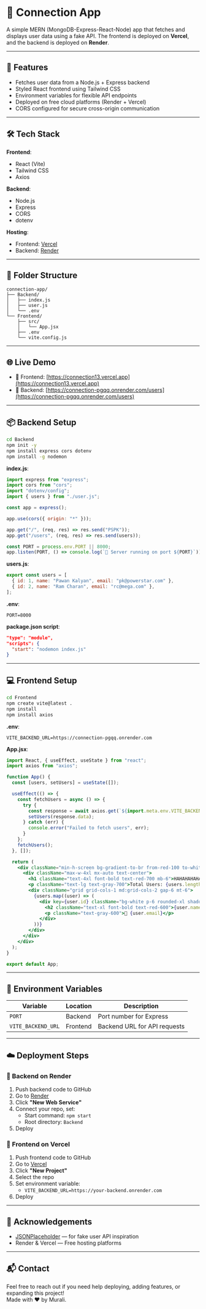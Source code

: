 # 👥 Connection App

A simple MERN (MongoDB-Express-React-Node) app that fetches and displays user data using a fake API. The frontend is deployed on **Vercel**, and the backend is deployed on **Render**.

---

## 🚀 Features

- Fetches user data from a Node.js + Express backend
- Styled React frontend using Tailwind CSS
- Environment variables for flexible API endpoints
- Deployed on free cloud platforms (Render + Vercel)
- CORS configured for secure cross-origin communication

---

## 🛠️ Tech Stack

**Frontend**:
- React (Vite)
- Tailwind CSS
- Axios

**Backend**:
- Node.js
- Express
- CORS
- dotenv

**Hosting**:
- Frontend: [Vercel](https://vercel.com/)
- Backend: [Render](https://render.com/)

---

## 📂 Folder Structure

```
connection-app/
├── Backend/
│   ├── index.js
│   ├── user.js
│   └── .env
└── Frontend/
    ├── src/
    │   └── App.jsx
    ├── .env
    └── vite.config.js
```

---

## 🌐 Live Demo

- 🔗 Frontend: [https://connection13.vercel.app](https://connection13.vercel.app)
- 🔗 Backend: [https://connection-pgqq.onrender.com/users](https://connection-pgqq.onrender.com/users)

---

## 📦 Backend Setup

```bash
cd Backend
npm init -y
npm install express cors dotenv
npm install -g nodemon
```

**index.js**:

```js
import express from "express";
import cors from "cors";
import "dotenv/config";
import { users } from "./user.js";

const app = express();

app.use(cors({ origin: "*" }));

app.get("/", (req, res) => res.send("PSPK"));
app.get("/users", (req, res) => res.send(users));

const PORT = process.env.PORT || 8000;
app.listen(PORT, () => console.log(`🚀 Server running on port ${PORT}`));
```

**users.js**:

```js
export const users = [
  { id: 1, name: "Pawan Kalyan", email: "pk@powerstar.com" },
  { id: 2, name: "Ram Charan", email: "rc@mega.com" },
];
```

**.env**:

```env
PORT=8000
```

**package.json script**:

```json
"type": "module",
"scripts": {
  "start": "nodemon index.js"
}
```

---

## 💻 Frontend Setup

```bash
cd Frontend
npm create vite@latest .
npm install
npm install axios
```

**.env**:

```env
VITE_BACKEND_URL=https://connection-pgqq.onrender.com
```

**App.jsx**:

```jsx
import React, { useEffect, useState } from "react";
import axios from "axios";

function App() {
  const [users, setUsers] = useState([]);

  useEffect(() => {
    const fetchUsers = async () => {
      try {
        const response = await axios.get(`${import.meta.env.VITE_BACKEND_URL}/users`);
        setUsers(response.data);
      } catch (err) {
        console.error("Failed to fetch users", err);
      }
    };
    fetchUsers();
  }, []);

  return (
    <div className="min-h-screen bg-gradient-to-br from-red-100 to-white p-6">
      <div className="max-w-4xl mx-auto text-center">
        <h1 className="text-4xl font-bold text-red-700 mb-6">HAHAHAHAHAHHAHA</h1>
        <p className="text-lg text-gray-700">Total Users: {users.length}</p>
        <div className="grid grid-cols-1 md:grid-cols-2 gap-6 mt-6">
          {users.map((user) => (
            <div key={user.id} className="bg-white p-6 rounded-xl shadow border border-red-200">
              <h2 className="text-xl font-bold text-red-600">{user.name}</h2>
              <p className="text-gray-600">📧 {user.email}</p>
            </div>
          ))}
        </div>
      </div>
    </div>
  );
}

export default App;
```

---

## 🔐 Environment Variables

| Variable           | Location    | Description                  |
|-------------------|-------------|------------------------------|
| `PORT`            | Backend     | Port number for Express      |
| `VITE_BACKEND_URL`| Frontend    | Backend URL for API requests |

---

## ☁️ Deployment Steps

### 🔸 Backend on Render
1. Push backend code to GitHub
2. Go to [Render](https://render.com)
3. Click **"New Web Service"**
4. Connect your repo, set:
   - Start command: `npm start`
   - Root directory: `Backend`
5. Deploy

### 🔸 Frontend on Vercel
1. Push frontend code to GitHub
2. Go to [Vercel](https://vercel.com)
3. Click **"New Project"**
4. Select the repo
5. Set environment variable:
   - `VITE_BACKEND_URL=https://your-backend.onrender.com`
6. Deploy

---

## 🙌 Acknowledgements

- [JSONPlaceholder](https://jsonplaceholder.typicode.com/) — for fake user API inspiration
- Render & Vercel — Free hosting platforms

---

## 📬 Contact

Feel free to reach out if you need help deploying, adding features, or expanding this project!  
Made with ❤️ by Murali.